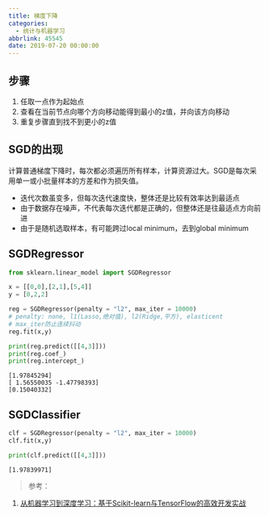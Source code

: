 ```yaml
---
title: 梯度下降
categories:
  - 统计与机器学习
abbrlink: 45545
date: 2019-07-20 00:00:00
---
```


## 步骤

1. 任取一点作为起始点
2. 查看在当前节点向哪个方向移动能得到最小的z值，并向该方向移动
3. 重复步骤直到找不到更小的z值

## SGD的出现

计算普通梯度下降时，每次都必须遍历所有样本，计算资源过大。SGD是每次采用单一或小批量样本的方差和作为损失值。

- 迭代次数虽变多，但每次迭代速度快，整体还是比较有效率达到最适点
- 由于数据存在噪声，不代表每次迭代都是正确的，但整体还是往最适点方向前进
- 由于是随机选取样本，有可能跨过local minimum，去到global minimum

## SGDRegressor


```python
from sklearn.linear_model import SGDRegressor

x = [[0,0],[2,1],[5,4]]
y = [0,2,2]

reg = SGDRegressor(penalty = "l2", max_iter = 10000)
# penalty: none, l1(Lasso,绝对值), l2(Ridge,平方), elasticent
# max_iter防止连续抖动
reg.fit(x,y)

print(reg.predict([[4,3]]))
print(reg.coef_)
print(reg.intercept_)
```

    [1.97845294]
    [ 1.56550035 -1.47798393]
    [0.15040332]


## SGDClassifier


```python
clf = SGDRegressor(penalty = "l2", max_iter = 10000)
clf.fit(x,y)

print(clf.predict([[4,3]]))
```

    [1.97839971]


> 参考：

1. [从机器学习到深度学习：基于Scikit-learn与TensorFlow的高效开发实战](http://www.broadview.com.cn/book/5337)
